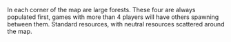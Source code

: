In each corner of the map are large forests. These four are always populated first, games with more than 4 players will have others spawning between them. Standard resources, with neutral resources scattered around the map.